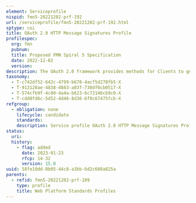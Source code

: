 ```yaml
---
element: Serviceprofile
nispid: fmn5-20221202-prf-192
url: /serviceprofile/fmn5-20221202-prf-192.html
sptype: coi
title: OAuth 2.0 HTTP Message Signatures Profile
profilespec:
  org: fmn
  pubnum: 
  title: Proposed FMN Spiral 5 Specification
  date: 2022-12-02
  version: 
description: The OAuth 2.0 framework provides methods for Clients to get delegated access tokens as bearer tokens from an Authorization Server for accessing protected resources. The OAuth 2.0 HTTP Message Signatures Profile defines an access token type that binds the access token to a cryptographic key known to the Client1. The Client uses HTTP Message Signatures2to digitally sign requests using its key, thereby proving Proof-of-Possession to present the access token to the Resource Server.
taxonomy:
  - T-c742df52-642c-4799-b678-4acf5d278fb5-X
  - T-913128ae-4838-4883-a03f-730df0cb0517-X
  - T-574cfb9f-4c80-4a4a-b623-6c72146cb9c0-X
  - T-cdd0fd6c-5d52-4d46-8d36-6f9c67475fcb-X
refgroup:
  - obligation: none
    lifecycle: candidate
    standards: 
    description: Service profile OAuth 2.0 HTTP Message Signatures Profile does not refer to any standard.
status:
  uri: 
  history: 
    - flag: added
      date: 2023-01-23
      rfcp: 14-32
      version: 15.0
uuid: 58fe10dd-0b05-44c8-a3bb-6d2c608a825a
parents:
  - refid: fmn5-20221202-prf-109
    type: profile
    title: Web Platform Standards Profiles
---
```

